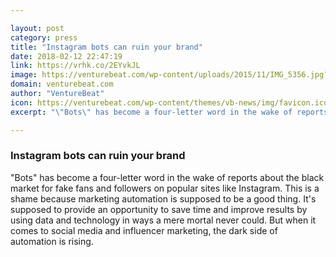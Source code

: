 ```yaml
---

layout: post
category: press
title: "Instagram bots can ruin your brand"
date: 2018-02-12 22:47:19
link: https://vrhk.co/2EYvkJL
image: https://venturebeat.com/wp-content/uploads/2015/11/IMG_5356.jpg?fit=780%2C520&strip=all
domain: venturebeat.com
author: "VentureBeat"
icon: https://venturebeat.com/wp-content/themes/vb-news/img/favicon.ico
excerpt: "\"Bots\" has become a four-letter word in the wake of reports about the black market for fake fans and followers on popular sites like Instagram. This is a shame because marketing automation is supposed to be a good thing. It's supposed to provide an opportunity to save time and improve results by using data and technology in ways a mere mortal never could. But when it comes to social media and influencer marketing, the dark side of automation is rising."

---
```


### Instagram bots can ruin your brand

"Bots" has become a four-letter word in the wake of reports about the black market for fake fans and followers on popular sites like Instagram. This is a shame because marketing automation is supposed to be a good thing. It's supposed to provide an opportunity to save time and improve results by using data and technology in ways a mere mortal never could. But when it comes to social media and influencer marketing, the dark side of automation is rising.